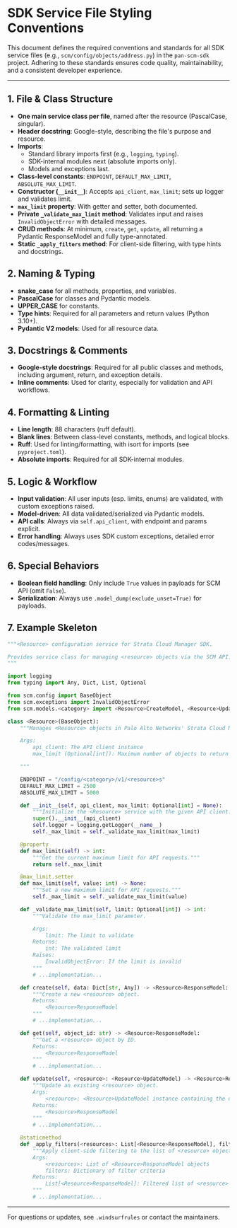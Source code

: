 # SDK Service File Styling Conventions

This document defines the required conventions and standards for all SDK service files (e.g., `scm/config/objects/address.py`) in the `pan-scm-sdk` project. Adhering to these standards ensures code quality, maintainability, and a consistent developer experience.

---

## 1. File & Class Structure

- **One main service class per file**, named after the resource (PascalCase, singular).
- **Header docstring**: Google-style, describing the file's purpose and resource.
- **Imports**:
  - Standard library imports first (e.g., `logging`, `typing`).
  - SDK-internal modules next (absolute imports only).
  - Models and exceptions last.
- **Class-level constants**: `ENDPOINT`, `DEFAULT_MAX_LIMIT`, `ABSOLUTE_MAX_LIMIT`.
- **Constructor (`__init__`)**: Accepts `api_client`, `max_limit`; sets up logger and validates limit.
- **`max_limit` property**: With getter and setter, both documented.
- **Private `_validate_max_limit` method**: Validates input and raises `InvalidObjectError` with detailed messages.
- **CRUD methods**: At minimum, `create`, `get`, `update`, all returning a Pydantic ResponseModel and fully type-annotated.
- **Static `_apply_filters` method**: For client-side filtering, with type hints and docstrings.

## 2. Naming & Typing

- **snake_case** for all methods, properties, and variables.
- **PascalCase** for classes and Pydantic models.
- **UPPER_CASE** for constants.
- **Type hints**: Required for all parameters and return values (Python 3.10+).
- **Pydantic V2 models**: Used for all resource data.

## 3. Docstrings & Comments

- **Google-style docstrings**: Required for all public classes and methods, including argument, return, and exception details.
- **Inline comments**: Used for clarity, especially for validation and API workflows.

## 4. Formatting & Linting

- **Line length**: 88 characters (ruff default).
- **Blank lines**: Between class-level constants, methods, and logical blocks.
- **Ruff**: Used for linting/formatting, with isort for imports (see `pyproject.toml`).
- **Absolute imports**: Required for all SDK-internal modules.

## 5. Logic & Workflow

- **Input validation**: All user inputs (esp. limits, enums) are validated, with custom exceptions raised.
- **Model-driven**: All data validated/serialized via Pydantic models.
- **API calls**: Always via `self.api_client`, with endpoint and params explicit.
- **Error handling**: Always uses SDK custom exceptions, detailed error codes/messages.

## 6. Special Behaviors

- **Boolean field handling**: Only include `True` values in payloads for SCM API (omit `False`).
- **Serialization**: Always use `.model_dump(exclude_unset=True)` for payloads.

## 7. Example Skeleton

```python
"""<Resource> configuration service for Strata Cloud Manager SDK.

Provides service class for managing <resource> objects via the SCM API.
"""

import logging
from typing import Any, Dict, List, Optional

from scm.config import BaseObject
from scm.exceptions import InvalidObjectError
from scm.models.<category> import <Resource>CreateModel, <Resource>UpdateModel, <Resource>ResponseModel

class <Resource>(BaseObject):
    """Manages <Resource> objects in Palo Alto Networks' Strata Cloud Manager.

    Args:
        api_client: The API client instance
        max_limit (Optional[int]): Maximum number of objects to return in a single API request.

    """

    ENDPOINT = "/config/<category>/v1/<resource>s"
    DEFAULT_MAX_LIMIT = 2500
    ABSOLUTE_MAX_LIMIT = 5000

    def __init__(self, api_client, max_limit: Optional[int] = None):
        """Initialize the <Resource> service with the given API client."""
        super().__init__(api_client)
        self.logger = logging.getLogger(__name__)
        self._max_limit = self._validate_max_limit(max_limit)

    @property
    def max_limit(self) -> int:
        """Get the current maximum limit for API requests."""
        return self._max_limit

    @max_limit.setter
    def max_limit(self, value: int) -> None:
        """Set a new maximum limit for API requests."""
        self._max_limit = self._validate_max_limit(value)

    def _validate_max_limit(self, limit: Optional[int]) -> int:
        """Validate the max_limit parameter.

        Args:
            limit: The limit to validate
        Returns:
            int: The validated limit
        Raises:
            InvalidObjectError: If the limit is invalid
        """
        # ...implementation...

    def create(self, data: Dict[str, Any]) -> <Resource>ResponseModel:
        """Create a new <resource> object.
        Returns:
            <Resource>ResponseModel
        """
        # ...implementation...

    def get(self, object_id: str) -> <Resource>ResponseModel:
        """Get a <resource> object by ID.
        Returns:
            <Resource>ResponseModel
        """
        # ...implementation...

    def update(self, <resource>: <Resource>UpdateModel) -> <Resource>ResponseModel:
        """Update an existing <resource> object.
        Args:
            <resource>: <Resource>UpdateModel instance containing the update data
        Returns:
            <Resource>ResponseModel
        """
        # ...implementation...

    @staticmethod
    def _apply_filters(<resources>: List[<Resource>ResponseModel], filters: Dict[str, Any]) -> List[<Resource>ResponseModel]:
        """Apply client-side filtering to the list of <resource> objects.
        Args:
            <resources>: List of <Resource>ResponseModel objects
            filters: Dictionary of filter criteria
        Returns:
            List[<Resource>ResponseModel]: Filtered list of <resource> objects
        """
        # ...implementation...
```

---

For questions or updates, see `.windsurfrules` or contact the maintainers.
